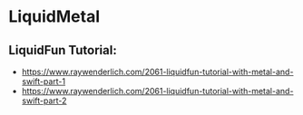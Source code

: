 # LiquidMetal

## LiquidFun Tutorial:
* https://www.raywenderlich.com/2061-liquidfun-tutorial-with-metal-and-swift-part-1
* https://www.raywenderlich.com/2061-liquidfun-tutorial-with-metal-and-swift-part-2
